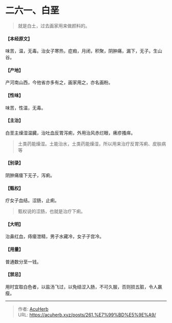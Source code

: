 # 二六一、白垩


> 就是白土，过去画家用来做颜料的。

#### 【本经原文】
味苦，温，无毒。治女子寒热，症瘕，月闭，积聚，阴肿痛，漏下，无子。生山谷。
#### 【产地】
产河南山西，今他省亦多有之，画家用之，亦名画粉。
#### 【性味】
味苦，性温，无毒。
#### 【主治】
白垩主燥湿温臓，治吐血反胃泻痢，外用治风赤烂眼，疿疹搔痒。

> 土类药能燥湿。土能治水，土类药能燥湿，所以用来治疗反胃泻痢、皮肤病等

#### 【别录】
阴肿痛瘘下无子，泻痢。
#### 【甄权】
疗女子血结。涩肠，止痢。

> 甄权说的涩肠，也就是治疗下痢。

#### 【大明】
治鼻红血，痔瘘泄精，男子水藏冷，女子子宫冷。
#### 【用量】
普通数分至一钱。
#### 【禁忌】
用时宜取白色者，以盐汤飞过，以免结涩入肠，不可久服，否则损五脏，令人羸瘦。

---

> 作者: [AcuHerb](https://acuherb.xyz)  
> URL: https://acuherb.xyz/posts/261.%E7%99%BD%E5%9E%A9/  


